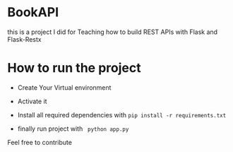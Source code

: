 # BookAPI
this is a project I did for Teaching how to build REST APIs with Flask and Flask-Restx


# How to run the project
- Create Your Virtual environment
- Activate it
- Install all required dependencies with 
``` pip install -r requirements.txt ``` 

- finally run project with ``` python app.py```


Feel free to contribute